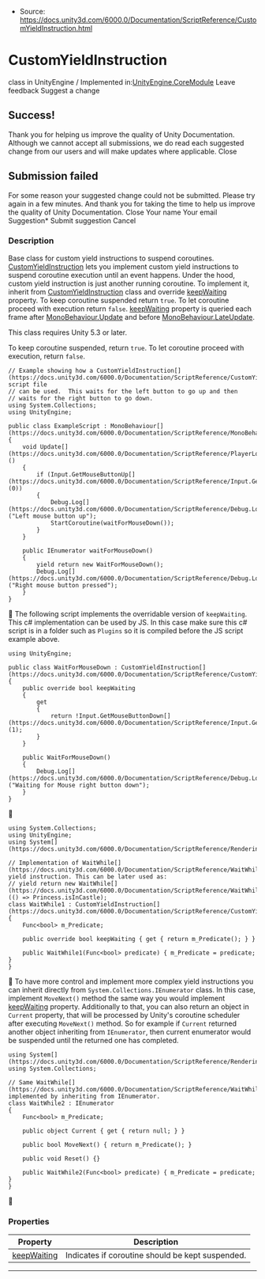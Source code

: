 * Source: https://docs.unity3d.com/6000.0/Documentation/ScriptReference/CustomYieldInstruction.html

# CustomYieldInstruction
class in UnityEngine
/
Implemented in:[UnityEngine.CoreModule](https://docs.unity3d.com/6000.0/Documentation/ScriptReference/UnityEngine.CoreModule.html)
Leave feedback
Suggest a change
## Success!
Thank you for helping us improve the quality of Unity Documentation. Although we cannot accept all submissions, we do read each suggested change from our users and will make updates where applicable.
Close
## Submission failed
For some reason your suggested change could not be submitted. Please <a>try again</a> in a few minutes. And thank you for taking the time to help us improve the quality of Unity Documentation.
Close
Your name Your email Suggestion* Submit suggestion
Cancel
### Description
Base class for custom yield instructions to suspend coroutines.
[CustomYieldInstruction](https://docs.unity3d.com/6000.0/Documentation/ScriptReference/CustomYieldInstruction.html) lets you implement custom yield instructions to suspend coroutine execution until an event happens. Under the hood, custom yield instruction is just another running coroutine. To implement it, inherit from [CustomYieldInstruction](https://docs.unity3d.com/6000.0/Documentation/ScriptReference/CustomYieldInstruction.html) class and override [keepWaiting](https://docs.unity3d.com/6000.0/Documentation/ScriptReference/CustomYieldInstruction-keepWaiting.html) property. To keep coroutine suspended return `true`. To let coroutine proceed with execution return `false`. [keepWaiting](https://docs.unity3d.com/6000.0/Documentation/ScriptReference/CustomYieldInstruction-keepWaiting.html) property is queried each frame after [MonoBehaviour.Update](https://docs.unity3d.com/6000.0/Documentation/ScriptReference/MonoBehaviour.Update.html) and before [MonoBehaviour.LateUpdate](https://docs.unity3d.com/6000.0/Documentation/ScriptReference/MonoBehaviour.LateUpdate.html).  
  
This class requires Unity 5.3 or later.  
  
To keep coroutine suspended, return `true`. To let coroutine proceed with execution, return `false`.
```
// Example showing how a CustomYieldInstruction[](https://docs.unity3d.com/6000.0/Documentation/ScriptReference/CustomYieldInstruction.html) script file
// can be used.  This waits for the left button to go up and then
// waits for the right button to go down.
using System.Collections;
using UnityEngine;  
  
public class ExampleScript : MonoBehaviour[](https://docs.unity3d.com/6000.0/Documentation/ScriptReference/MonoBehaviour.html)
{
    void Update[](https://docs.unity3d.com/6000.0/Documentation/ScriptReference/PlayerLoop.Update.html)()
    {
        if (Input.GetMouseButtonUp[](https://docs.unity3d.com/6000.0/Documentation/ScriptReference/Input.GetMouseButtonUp.html)(0))
        {
            Debug.Log[](https://docs.unity3d.com/6000.0/Documentation/ScriptReference/Debug.Log.html)("Left mouse button up");
            StartCoroutine(waitForMouseDown());
        }
    }  
  
    public IEnumerator waitForMouseDown()
    {
        yield return new WaitForMouseDown();
        Debug.Log[](https://docs.unity3d.com/6000.0/Documentation/ScriptReference/Debug.Log.html)("Right mouse button pressed");
    }
}

```

The following script implements the overridable version of `keepWaiting`. This c# implementation can be used by JS. In this case make sure this c# script is in a folder such as `Plugins` so it is compiled before the JS script example above.
```
using UnityEngine;  
  
public class WaitForMouseDown : CustomYieldInstruction[](https://docs.unity3d.com/6000.0/Documentation/ScriptReference/CustomYieldInstruction.html)
{
    public override bool keepWaiting
    {
        get
        {
            return !Input.GetMouseButtonDown[](https://docs.unity3d.com/6000.0/Documentation/ScriptReference/Input.GetMouseButtonDown.html)(1);
        }
    }  
  
    public WaitForMouseDown()
    {
        Debug.Log[](https://docs.unity3d.com/6000.0/Documentation/ScriptReference/Debug.Log.html)("Waiting for Mouse right button down");
    }
}

```

```
using System.Collections;
using UnityEngine;
using System[](https://docs.unity3d.com/6000.0/Documentation/ScriptReference/Rendering.VirtualTexturing.System.html);  
  
// Implementation of WaitWhile[](https://docs.unity3d.com/6000.0/Documentation/ScriptReference/WaitWhile.html) yield instruction. This can be later used as:
// yield return new WaitWhile[](https://docs.unity3d.com/6000.0/Documentation/ScriptReference/WaitWhile.html)(() => Princess.isInCastle);
class WaitWhile1 : CustomYieldInstruction[](https://docs.unity3d.com/6000.0/Documentation/ScriptReference/CustomYieldInstruction.html)
{
    Func<bool> m_Predicate;  
  
    public override bool keepWaiting { get { return m_Predicate(); } }  
  
    public WaitWhile1(Func<bool> predicate) { m_Predicate = predicate; }
}

```

To have more control and implement more complex yield instructions you can inherit directly from `System.Collections.IEnumerator` class. In this case, implement `MoveNext()` method the same way you would implement [keepWaiting](https://docs.unity3d.com/6000.0/Documentation/ScriptReference/CustomYieldInstruction-keepWaiting.html) property. Additionally to that, you can also return an object in `Current` property, that will be processed by Unity's coroutine scheduler after executing `MoveNext()` method. So for example if `Current` returned another object inheriting from `IEnumerator`, then current enumerator would be suspended until the returned one has completed.
```
using System[](https://docs.unity3d.com/6000.0/Documentation/ScriptReference/Rendering.VirtualTexturing.System.html);
using System.Collections;  
  
// Same WaitWhile[](https://docs.unity3d.com/6000.0/Documentation/ScriptReference/WaitWhile.html) implemented by inheriting from IEnumerator.
class WaitWhile2 : IEnumerator
{
    Func<bool> m_Predicate;  
  
    public object Current { get { return null; } }  
  
    public bool MoveNext() { return m_Predicate(); }  
  
    public void Reset() {}  
  
    public WaitWhile2(Func<bool> predicate) { m_Predicate = predicate; }
}

```

### Properties
Property | Description  
---|---  
[keepWaiting](https://docs.unity3d.com/6000.0/Documentation/ScriptReference/CustomYieldInstruction-keepWaiting.html) | Indicates if coroutine should be kept suspended.  
* * *
